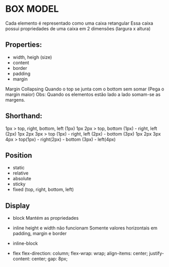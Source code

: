 # BOX MODEL
Cada elemento é representado como uma caixa retangular
Essa caixa possui propriedades de uma caixa em 2 dimensões (largura x altura)

## Properties:
- width, heigh (size)
- content
- border
- padding
- margin

Margin Collapsing 
    Quando o top se junta com o bottom sem somar (Pega o margin maior)
    Obs: Quando os elementos estão lado a lado somam-se as margens.

## Shorthand:
1px >  top, right, bottom, left (1px)
1px 2px > top, bottom (1px) - right, left (2px)
1px 2px 3px > top (1px) - right, left (2px) - bottom (3px)
1px 2px 3px 4px > top(1px) - right(2px) - bottom (3px) - left(4px)

## Position
- static
- relative
- absolute
- sticky
- fixed
    (top, right, bottom, left)

## Display
- block
    Mantém as propriedades

- inline
    height e width não funcionam
    Somente valores horizontais em padding, margin e border

- inline-block

- flex
    flex-direction: column;
    flex-wrap: wrap;
    align-items: center;
    justify-content: center;
    gap: 8px;
